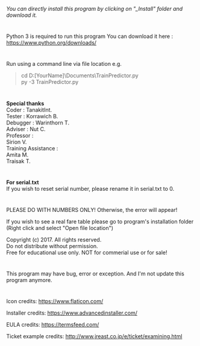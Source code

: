 
*You can directly install this program by clicking on*
*"_Install" folder and download it.*
#
Python 3 is required to run this program
You can download it here :
https://www.python.org/downloads/
#
Run using a command line via file location
e.g.
>cd D:\[YourName]\Documents\TrainPredictor.py  
>py -3 TrainPredictor.py
#
**Special thanks**<br/>
Coder    : TanakitInt.<br/>
Tester   : Korrawich B.<br/>
Debugger : Warinthorn T.<br/>
Adviser  : Nut C.<br/>
Professor : <br/>
Sirion V.<br/>
Training Assistance :<br/>
Amita M.<br/>
Traisak T.
#
**For serial.txt**<br/>
If you wish to reset serial number, please rename it in serial.txt to 0.
#
PLEASE DO WITH NUMBERS ONLY! Otherwise, the error will appear!<br/>

If you wish to see a real fare table please go to program's installation folder<br/>
(Right click and select "Open file location")

Copyright (c) 2017. All rights reserved.<br/>
Do not distribute without permission.<br/>
Free for educational use only. NOT for commerial use or for sale!
#
This program may have bug, error or exception. 
And I'm not update this program anymore.
#
Icon credits:
https://www.flaticon.com/

Installer credits:
https://www.advancedinstaller.com/

EULA credits:
https://termsfeed.com/

Ticket example credits:
http://www.jreast.co.jp/e/ticket/examining.html
